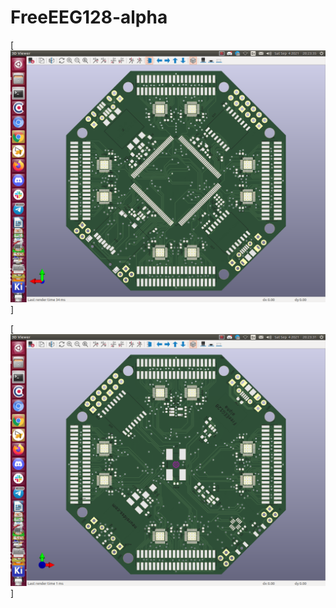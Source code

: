 # FreeEEG128-alpha

[![FreeEEG128-alpha_3d_top](https://github.com/neuroidss/FreeEEG128-alpha/blob/main/KiCAD/out/3d/FreeEEG128-alpha_3d_top.png)]

[![FreeEEG128-alpha_3d_bottom](https://github.com/neuroidss/FreeEEG128-alpha/blob/main/KiCAD/out/3d/FreeEEG128-alpha_3d_bottom.png)]
